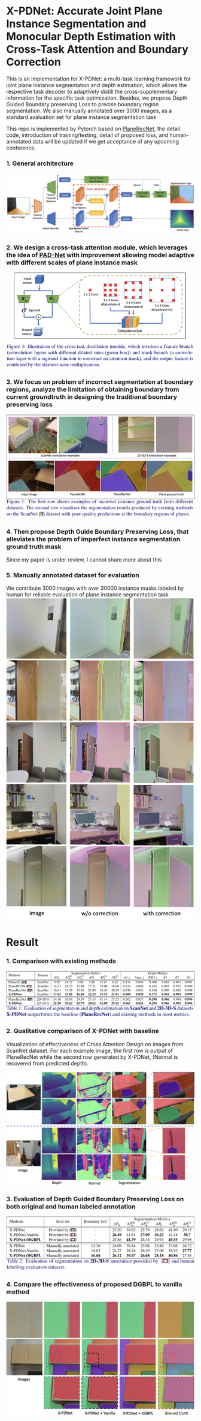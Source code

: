 # X-PDNet: Accurate Joint Plane Instance Segmentation and Monocular Depth Estimation with Cross-Task Attention and Boundary Correction
This is an implementation for X-PDNet: a multi-task learning framework for joint plane instance segmentation and depth estimation, which allows the respective task decoder to adaptively distill the cross-supplementary information for the specific task optimization. Besides, we propose Depth Guided Boundary preserving Loss to precise boundary region segmentation.
We also manually annotated over 3000 images, as a standard avaluation set for plane instance segmentation task

This repo is implemented by Pytorch based on [PlaneRecNet](https://github.com/EryiXie/PlaneRecNet), the detail code, introduction of training/testing, detail of proposed loss, and human-annotated data will be updated if we get acceptance of any upcoming conference.
### 1. General architecture
![Network Architecture](/images/X-PDNet.png)
### 2. We design a cross-task attention module, which leverages the idea of [PAD-Net](https://openaccess.thecvf.com/content_cvpr_2018/papers/Xu_PAD-Net_Multi-Tasks_Guided_CVPR_2018_paper.pdf) with improvement allowing model adaptive with different scales of plane instance mask

![attention](/images/attention.png)
### 3. We focus on problem of incorrect segmentation at boundary regions, analyze the limitation of obtaining boundary from current groundtruth in designing the traditional boundary preserving loss

![coarse](/images/coarse.png)
### 4. Then propose Depth Guide Boundary Preserving Loss, that alleviates the problem of imperfect instance segmentation ground truth mask
Since my paper is under review, I cannot share more about this
### 5. Manually annotated dataset for evaluation
We contribute 3000 images with over 30000 instance masks labeled by human for reliable evaluation of plane instance segmentation task
![result1](/images/label.png)
# Result
### 1. Comparison with existing methods

![result1](/images/result1.png)
### 2. Qualitative comparison of X-PDNet with baseline
Visualization of effectiveness of Cross Attention Design on images from ScanNet dataset. For each example image, the first row is output of PlaneRecNet while the second row generated by X-PDNet, (Normal is recovered from predicted depth).

![result2](/images/result2.png)

### 3. Evaluation of Depth Guided Boundary Preserving Loss on both original and human labeled annotation

![result3](/images/result3.png)
### 4. Compare the effectiveness of proposed DGBPL to vanilla method
![result4](/images/result4.png)